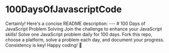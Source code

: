 # 100DaysOfJavascriptCode
Certainly! Here's a concise README description:  ---  # 100 Days of JavaScript Problem Solving  Join the challenge to enhance your JavaScript skills! Solve one JavaScript problem daily for 100 days. Fork this repo, choose a platform, solve a problem each day, and document your progress. Consistency is key! Happy coding! 🚀
